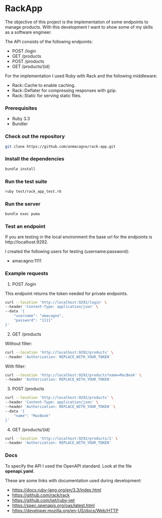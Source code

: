 # RackApp

The objective of this project is the implementation of some endpoints to manage products. With this development I want to show some of my skills as a software engineer.

The API consists of the following endpoints:
- POST /login
- GET /products
- POST /products
- GET /products/{id}

For the implementation I used Ruby with Rack and the following middleware:
- Rack::Cache to enable caching.
- Rack::Deflater for compressing responses with gzip.
- Rack::Static for serving static files.

### Prerequisites

- Ruby 3.3
- Bundler

### Check out the repository

```bash
git clone https://github.com/anmacagno/rack-app.git
```

### Install the dependencies

```bash
bundle install
```

### Run the test suite

```bash
ruby test/rack_app_test.rb
```

### Run the server

```bash
bundle exec puma
```

### Test an endpoint

If you are testing in the local environment the base url for the endpoints is http://localhost:9292.

I created the following users for testing (username:password):
- amacagno:1111

### Example requests

1. POST /login

This endpoint returns the token needed for private endpoints.

```bash
curl --location 'http://localhost:9292/login' \
--header 'Content-Type: application/json' \
--data '{
    "username": "amacagno",
    "password": "1111"
}'
```

2. GET /products

Without filter:

```bash
curl --location 'http://localhost:9292/products' \
--header 'Authorization: REPLACE_WITH_YOUR_TOKEN'
```

With filter:

```bash
curl --location 'http://localhost:9292/products?name=MacBook' \
--header 'Authorization: REPLACE_WITH_YOUR_TOKEN'
```

3. POST /products

```bash
curl --location 'http://localhost:9292/products' \
--header 'Content-Type: application/json' \
--header 'Authorization: REPLACE_WITH_YOUR_TOKEN' \
--data '{
    "name": "MacBook"
}'
```

4. GET /products/{id}

```bash
curl --location 'http://localhost:9292/products/1' \
--header 'Authorization: REPLACE_WITH_YOUR_TOKEN'
```

### Docs

To specify the API I used the OpenAPI standard. Look at the file **openapi.yaml**.

These are some links with documentation used during development:
- https://docs.ruby-lang.org/en/3.3/index.html
- https://github.com/rack/rack
- https://github.com/jwt/ruby-jwt
- https://spec.openapis.org/oas/latest.html
- https://developer.mozilla.org/en-US/docs/Web/HTTP
